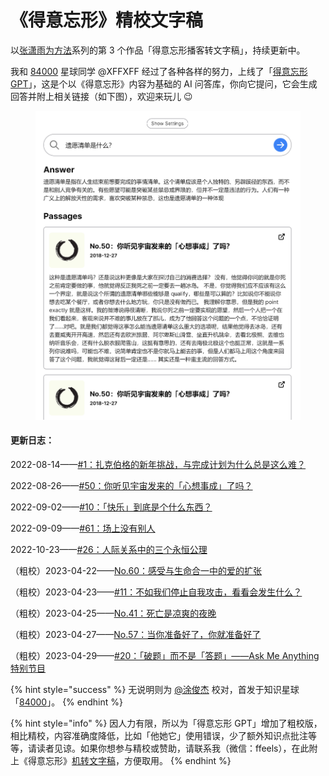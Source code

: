 # 《得意忘形》精校文字稿

以[张潇雨为方法](https://pan.baidu.com/s/1HboXmZ7N0rFr66Y45HrODw?pwd=a5ej)系列的第 3 个作品「得意忘形播客转文字稿」，持续更新中。



我和 [84000](https://t.zsxq.com/0cjuUrXYj) 星球同学 @XFFXFF 经过了各种各样的努力，上线了「[得意忘形 GPT](https://dywx-gpt.netlify.app/)」，这是个以《得意忘形》内容为基础的 AI 问答库，你向它提问，它会生成回答并附上相关链接（如下图），欢迎来玩儿 😉

<figure><img src=".gitbook/assets/Fgkq0GOxXYDUsw0UXilcN-Jlwd02.png" alt="" width="563"><figcaption></figcaption></figure>



#### 更新日志：

2022-08-14——[#1：扎克伯格的新年挑战，与完成计划为什么总是这么难？](01.md)

2022-08-26——[#50：你听见宇宙发来的「心想事成」了吗？](50.md)

2022-09-02——[#10：「快乐」到底是个什么东西？](10.md)

2022-09-09——[#61：场上没有别人](61.md)

2022-10-23——[#26：人际关系中的三个永恒公理](26.md)

（粗校）2023-04-22——[No.60：感受与生命合一中的爱的扩张](60.md)

（粗校）2023-04-23——[#11：不如我们停止自我攻击，看看会发生什么？](11.md)

（粗校）2023-04-25——[No.41：死亡是凉爽的夜晚](41.md)

（粗校）2023-04-27——[No.57：当你准备好了，你就准备好了](57.md)

（粗校）2023-04-29——[#20：「破题」而不是「答题」——Ask Me Anything 特别节目](20.md)



{% hint style="success" %}
无说明则为 [@](https://nextjs-notion-starter-kit-peach-seven.vercel.app/)[涂俊杰](https://nextjs-notion-starter-kit-peach-seven.vercel.app/) 校对，首发于知识星球「[84000](https://t.zsxq.com/06fqF6uBy)」。
{% endhint %}

{% hint style="info" %}
因人力有限，所以为「得意忘形 GPT」增加了粗校版，相比精校，内容准确度降低，比如「他她它」使用错误，少了额外知识点批注等等，请读者见谅。如果你想参与精校或赞助，请联系我（微信：ffeels），在此附上《得意忘形》[机转文字稿](https://pan.baidu.com/s/1S7UHW\_Im1ZM7MleIpMPkvw?pwd=puwh)，方便取用。
{% endhint %}
